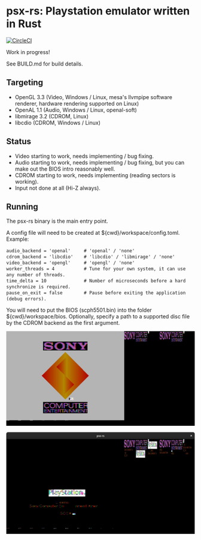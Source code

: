 # psx-rs: Playstation emulator written in Rust
[![CircleCI](https://circleci.com/gh/marcosatti/psx-rs.svg?style=svg)](https://circleci.com/gh/marcosatti/psx-rs)

Work in progress!

See BUILD.md for build details.

## Targeting
- OpenGL 3.3 (Video, Windows / Linux, mesa's llvmpipe software renderer, hardware rendering supported on Linux)
- OpenAL 1.1 (Audio, Windows / Linux, openal-soft)
- libmirage 3.2 (CDROM, Linux)
- libcdio (CDROM, Windows / Linux)

## Status
- Video starting to work, needs implementing / bug fixing.
- Audio starting to work, needs implementing / bug fixing, but you can make out the BIOS intro reasonably well.
- CDROM starting to work, needs implementing (reading sectors is working).
- Input not done at all (Hi-Z always).

## Running
The psx-rs binary is the main entry point.

A config file will need to be created at ${cwd}/workspace/config.toml. Example:
```
audio_backend = 'openal'     # 'openal' / 'none'
cdrom_backend = 'libcdio'    # 'libcdio' / 'libmirage' / 'none'
video_backend = 'opengl'     # 'opengl' / 'none'
worker_threads = 4           # Tune for your own system, it can use any number of threads.
time_delta = 10              # Number of microseconds before a hard synchronize is required.
pause_on_exit = false        # Pause before exiting the application (debug errors).
```

You will need to put the BIOS (scph5501.bin) into the folder ${cwd}/workspace/bios.
Optionally, specify a path to a supported disc file by the CDROM backend as the first argument.

![BIOS Intro](/media/2019-03-18.png?raw=true "BIOS Intro")

![Reading CDROM](/media/2020-03-12.png?raw=true "Reading CDROM")
